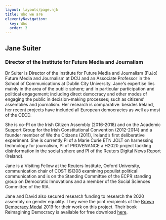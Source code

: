 ```yaml
---
layout: layouts/page.njk
title: Who we are
eleventyNavigation:
  key: Who
  order: 3
---
```

## Jane Suiter

### Director of the Institute for Future Media and Journalism

Dr Suiter is Director of the Institute for Future Media and Journalism (FuJo) Future Media and Journalism at DCU and an Associate Professor in the School of Communications at Dublin City University. Jane's expertise lies mainly in the area of the public sphere; and in particular participation and political engagement; including direct democracy and other modes of engaging the public in decision-making processes; such as citizens’ assemblies and journalism. Her research is comparative: besides Ireland, her recent projects have included all European democracies as well as most of the OECD.

She is co-PI on the Irish Citizen Assembly (2016-2018) and on the Academic Support Group for the Irish Constitutional Convention (2012-2014) and a founder member of We the Citizens (2011), Ireland’s first deliberative experiment. She is currently PI of a Marie Curie ETN JOLT on harnessing technology for journalism, PI of PROVENANCE a H2020 project tackling disinformation in the social sphere and PI of the Reuters Digital News Report (Ireland).

Jane is a Visiting Fellow at the Reuters Institute, Oxford University, communication chair of COST ISI308 examining populist political communication and is on the Standing Committee of the ECPR standing group on Democratic Innovations and a member of the Social Sciences Committee of the RIA.

Jane and David also secured research funding to research the 2020 assembly on gender equality. They were the joint recipients of the <a href="https://news.psu.edu/story/562496/2019/03/13/impact/irish-citizens-assembly-project-receive-2019-brown-democracy-medal" target="_blank">Brown Democracy Medal</a> 2019 for their work on this project. Their book Reimagining Democracy is available for free download <a href="https://www.cornellpress.cornell.edu/book/9781501749339/reimagining-democracy/#bookTabs=1" target="_blank">here</a>.